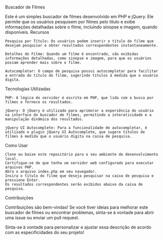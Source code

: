 Buscador de Filmes

Este é um simples buscador de filmes desenvolvido em PHP e jQuery. Ele permite que os usuários pesquisem por filmes pelo título e exibe informações detalhadas sobre o filme, incluindo sinopse e imagem, quando disponíveis.
Recursos

    Pesquisa por Título: Os usuários podem inserir o título do filme que desejam pesquisar e obter resultados correspondentes instantaneamente.

    Detalhes do Filme: Quando um filme é encontrado, são exibidas informações detalhadas, como sinopse e imagem, para que os usuários possam aprender mais sobre o filme.

    Autocompletar: O campo de pesquisa possui autocompletar para facilitar a entrada do título do filme, sugerindo títulos à medida que o usuário digita.

Tecnologias Utilizadas

    PHP: A lógica do servidor é escrita em PHP, que lida com a busca por filmes e fornece os resultados.

    jQuery: O jQuery é utilizado para aprimorar a experiência do usuário na interface do buscador de filmes, permitindo a interatividade e a manipulação dinâmica dos resultados.

    jQuery UI Autocomplete: Para a funcionalidade de autocompletar, é utilizado o plugin jQuery UI Autocomplete, que sugere títulos de filmes à medida que o usuário digita na caixa de pesquisa.

Como Usar

    Clone ou baixe este repositório para o seu ambiente de desenvolvimento local.
    Certifique-se de que tenha um servidor web configurado para executar arquivos PHP.
    Abra o arquivo index.php em seu navegador.
    Insira o título do filme que deseja pesquisar na caixa de pesquisa e pressione Enter.
    Os resultados correspondentes serão exibidos abaixo da caixa de pesquisa.

Contribuições

Contribuições são bem-vindas! Se você tiver ideias para melhorar este buscador de filmes ou encontrar problemas, sinta-se à vontade para abrir uma issue ou enviar um pull request.

Sinta-se à vontade para personalizar e ajustar essa descrição de acordo com as especificidades do seu projeto!
